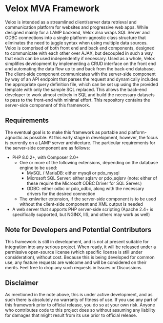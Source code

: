 # Velox MVA Framework

Velox is intended as a streamlined client/server data retrieval and communication platform for websites and progressive
web apps. While designed mainly for a LAMP backend, Velox also wraps SQL Server and ODBC connections into a single
platform-agnostic class structure that eliminates the need to juggle syntax when using multiple data sources. Velox is
comprised of both front end and back end components, designed to communicate with each other over AJAX, but decoupled in
such a way that each can be used independently if necessary. Used as a whole, Velox simplifies development by
implementing a CRUD interface on the front end and automating the data flow up to and back from the back-end database.
The client-side component communicates with the server-side component by way of an API endpoint that parses the request
and dynamically includes the appropriate query definition file, which can be set up using the provided template with only
the sample SQL replaced. This allows the back-end developer to work almost entirely in SQL and build the necessary
datasets to pass to the front-end with minimal effort. This repository contains the server-side component of this
framework.

## Requirements
The eventual goal is to make this framework as portable and platform-agnostic as possible. At this early stage in
development, however, the focus is currently on a LAMP server architecture. The particular requirements for the
server-side component are as follows:

* PHP 8.0.2+, with Composer 2.0+
  * One or more of the following extensions, depending on the database engine to be used:
    * MySQL / MariaDB: either mysqli or pdo_mysql
    * Microsoft SQL Server: either sqlsrv or pdo_sqlsrv (note: either of these require the Microsoft ODBC Driver for SQL
      Server.)
    * ODBC: either odbc or pdo_odbc, along with the necessary drivers for the desired connection
  * The xmlwriter extension, if the server-side component is to be used without the client-side component and XML output
    is needed
* A web server that supports PHP server-side scripting (Apache 2.4+ is specifically supported, but NGINX, IIS, and others
  may work as well)

## Note for Developers and Potential Contributors
This framework is still in development, and is not at present suitable for integration into any serious project. When
ready, it will be released under a permissive open-source license (which specific license is still under consideration),
without cost. Because this is being developed for common use, any feature requests are welcome and will be considered on
their merits. Feel free to drop any such requests in Issues or Discussions.

## Disclaimer
As mentioned in the note above, this is under active development, and as such there is absolutely no warranty of fitness
of use. If you use any part of this framework prior to official release, you do so at your own risk. Anyone who
contributes code to this project does so without assuming any liability for damages that might result from its use prior
to official release.
